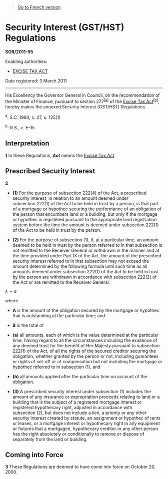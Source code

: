 > [Go to French version](/fr/Règlements/Décrets,%20ordonnances%20et%20règlements%20statutaires/2011/55.md)

# Security Interest (GST/HST) Regulations

**SOR/2011-55**

Enabling authorities: 
- [EXCISE TAX ACT](/en/Acts/Revised%20Statutes%20of%20Canada/E/E-15.md)

Date registered: 3 March 2011

----------

His Excellency the Governor General in Council, on the recommendation of the Minister of Finance, pursuant to section 277<sup><a href='#footnotea_e'>[a]</a></sup> of the [Excise Tax Act](/en/Acts/Revised%20Statutes%20of%20Canada/E/E-15.md)<sup><a href='#footnoteb_e'>[b]</a></sup>, hereby makes the annexed Security Interest (GST/HST) Regulations.



<a name='footnotea_e'><sup>a</sup></a>: S.C. 1993, c. 27, s. 125(1)<br />

<a name='footnoteb_e'><sup>b</sup></a>: R.S., c. E-15<br />


## Interpretation


**1** In these Regulations, ***Act*** means the [Excise Tax Act](/en/Acts/Revised%20Statutes%20of%20Canada/E/E-15.md).




## Prescribed Security Interest


**2** 

- **(1)** For the purpose of subsection 222(4) of the Act, a prescribed security interest, in relation to an amount deemed under subsection 222(1) of the Act to be held in trust by a person, is that part of a mortgage or hypothec securing the performance of an obligation of the person that encumbers land or a building, but only if the mortgage or hypothec is registered pursuant to the appropriate land registration system before the time the amount is deemed under subsection 222(1) of the Act to be held in trust by the person.

- **(2)** For the purpose of subsection (1), if, at a particular time, an amount deemed to be held in trust by the person referred to in that subsection is not remitted to the Receiver General or withdrawn in the manner and at the time provided under Part IX of the Act, the amount of the prescribed security interest referred to in that subsection may not exceed the amount determined by the following formula until such time as all amounts deemed under subsection 222(1) of the Act to be held in trust by the person are withdrawn in accordance with subsection 222(2) of the Act or are remitted to the Receiver General:
```
A – B
```
where
- **A** is the amount of the obligation secured by the mortgage or hypothec that is outstanding at the particular time; and
- **B** is the total of
- **(a)** all amounts, each of which is the value determined at the particular time, having regard to all the circumstances including the existence of any deemed trust for the benefit of Her Majesty pursuant to subsection 222(1) of the Act, of all the rights of the secured creditor securing the obligation, whether granted by the person or not, including guarantees or rights of set-off or of compensation but not including the mortgage or hypothec referred to in subsection (1), and
- **(b)** all amounts applied after the particular time on account of the obligation.

- **(3)** A prescribed security interest under subsection (1) includes the amount of any insurance or expropriation proceeds relating to land or a building that is the subject of a registered mortgage interest or registered hypothecary right, adjusted in accordance with subsection (2), but does not include a lien, a priority or any other security interest created by statute, an assignment or hypothec of rents or leases, or a mortgage interest or hypothecary right in any equipment or fixtures that a mortgagee, hypothecary creditor or any other person has the right absolutely or conditionally to remove or dispose of separately from the land or building.




## Coming into Force


**3** These Regulations are deemed to have come into force on October 20, 2000.


